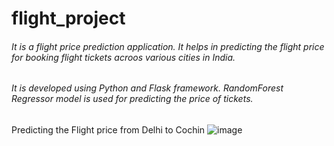 # flight_project
 
 <h6>It is a flight price prediction application. It helps in predicting the flight price for booking flight tickets acroos various cities in India.</h6>
 <h6>It is developed using Python and Flask framework. RandomForest Regressor model is used for predicting the price of tickets. </h6>
 
 Predicting the Flight price from Delhi to Cochin
 ![image](https://user-images.githubusercontent.com/87670223/164998867-ba67fb2e-000a-4642-afda-5f71c808f98e.png)

